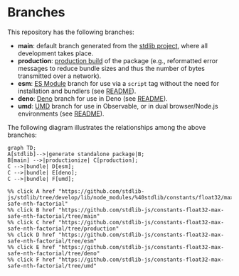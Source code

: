 <!--

@license Apache-2.0

Copyright (c) 2022 The Stdlib Authors.

Licensed under the Apache License, Version 2.0 (the "License");
you may not use this file except in compliance with the License.
You may obtain a copy of the License at

    http://www.apache.org/licenses/LICENSE-2.0

Unless required by applicable law or agreed to in writing, software
distributed under the License is distributed on an "AS IS" BASIS,
WITHOUT WARRANTIES OR CONDITIONS OF ANY KIND, either express or implied.
See the License for the specific language governing permissions and
limitations under the License.

-->

# Branches

This repository has the following branches:

-   **main**: default branch generated from the [stdlib project][stdlib-url], where all development takes place.
-   **production**: [production build][production-url] of the package (e.g., reformatted error messages to reduce bundle sizes and thus the number of bytes transmitted over a network).
-   **esm**: [ES Module][esm-url] branch for use via a `script` tag without the need for installation and bundlers (see [README][esm-readme]).
-   **deno**: [Deno][deno-url] branch for use in Deno (see [README][deno-readme]).
-   **umd**: [UMD][umd-url] branch for use in Observable, or in dual browser/Node.js environments (see [README][umd-readme]).

The following diagram illustrates the relationships among the above branches:

```mermaid
graph TD;
A[stdlib]-->|generate standalone package|B;
B[main] -->|productionize| C[production];
C -->|bundle| D[esm];
C -->|bundle| E[deno];
C -->|bundle| F[umd];

%% click A href "https://github.com/stdlib-js/stdlib/tree/develop/lib/node_modules/%40stdlib/constants/float32/max-safe-nth-factorial"
%% click B href "https://github.com/stdlib-js/constants-float32-max-safe-nth-factorial/tree/main"
%% click C href "https://github.com/stdlib-js/constants-float32-max-safe-nth-factorial/tree/production"
%% click D href "https://github.com/stdlib-js/constants-float32-max-safe-nth-factorial/tree/esm"
%% click E href "https://github.com/stdlib-js/constants-float32-max-safe-nth-factorial/tree/deno"
%% click F href "https://github.com/stdlib-js/constants-float32-max-safe-nth-factorial/tree/umd"
```

[stdlib-url]: https://github.com/stdlib-js/stdlib/tree/develop/lib/node_modules/%40stdlib/constants/float32/max-safe-nth-factorial
[production-url]: https://github.com/stdlib-js/constants-float32-max-safe-nth-factorial/tree/production
[deno-url]: https://github.com/stdlib-js/constants-float32-max-safe-nth-factorial/tree/deno
[deno-readme]: https://github.com/stdlib-js/constants-float32-max-safe-nth-factorial/blob/deno/README.md
[umd-url]: https://github.com/stdlib-js/constants-float32-max-safe-nth-factorial/tree/umd
[umd-readme]: https://github.com/stdlib-js/constants-float32-max-safe-nth-factorial/blob/umd/README.md
[esm-url]: https://github.com/stdlib-js/constants-float32-max-safe-nth-factorial/tree/esm
[esm-readme]: https://github.com/stdlib-js/constants-float32-max-safe-nth-factorial/blob/esm/README.md